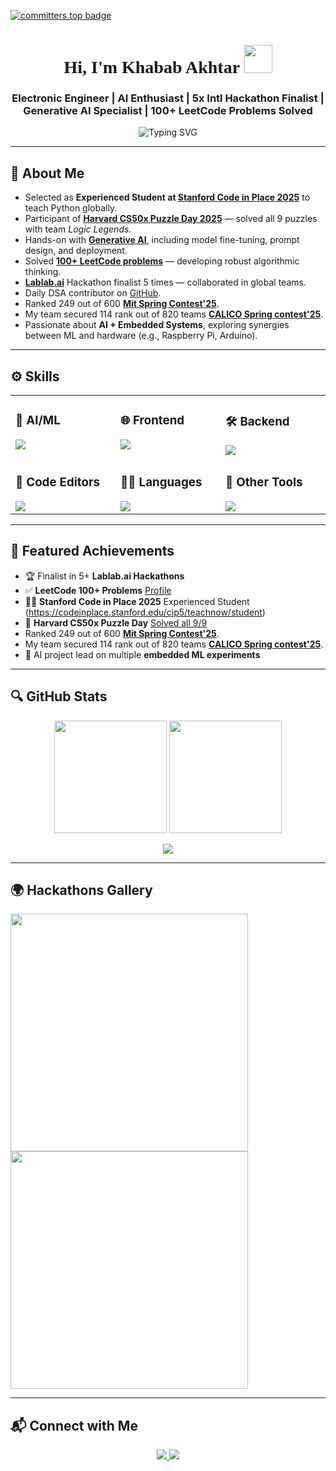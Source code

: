 [![committers.top badge](https://user-badge.committers.top/pakistan/khababakhtar20.svg)](https://user-badge.committers.top/pakistan/khababakhtar20)

<h1 align="center" style="font-family: 'Times New Roman', Times, serif;">
  Hi, I'm Khabab Akhtar <img src="https://media.giphy.com/media/hvRJCLFzcasrR4ia7z/giphy.gif" width="45px">
</h1>

<h3 align="center">
  Electronic Engineer | AI Enthusiast | 5x Intl Hackathon Finalist | Generative AI Specialist | 100+ LeetCode Problems Solved
</h3>

<div align="center">
  <img src="https://readme-typing-svg.herokuapp.com?font=Fira+Code&size=22&pause=1000&color=F78AFA&width=800&lines=Welcome+to+my+GitHub+profile!;I+love+solving+problems+and+designing!;Follow+for+coding+content+and+motivation!" alt="Typing SVG" />
</div>


---

## 📌 About Me

-  Selected as **Experienced Student at [Stanford Code in Place 2025](https://codeinplace.stanford.edu/cip5/teachnow/student)** to teach Python globally.
-  Participant of **[Harvard CS50x Puzzle Day 2025](https://drive.google.com/file/d/1YfHhVz9ZR3_tmGiZrc8419HKiZcoUqqK/view?usp=sharing)** — solved all 9 puzzles with team *Logic Legends*.
-  Hands-on with **[Generative AI](https://www.linkedin.com/posts/khabab-akhtar-5b34562b1_generativeai-promptengineering-aiinnovation-activity-7310588926279266304-hP7A?utm_source=share&utm_medium=member_desktop&rcm=ACoAAEr-wNcBpqwiHS22czW04apt3DVKhNrYvNU)**, including model fine-tuning, prompt design, and deployment.
-  Solved **[100+ LeetCode problems](https://leetcode.com/progress/)** — developing robust algorithmic thinking.  
- **[Lablab.ai](https://lablab.ai/u/@Khabab)** Hackathon finalist 5 times — collaborated in global teams.
-  Daily DSA contributor on [GitHub](https://github.com/khababakhtar20).
-  Ranked 249 out of 600 **[Mit Spring Contest'25](https://drive.google.com/file/d/1YfHhVz9ZR3_tmGiZrc8419HKiZcoUqqK/view?usp=sharing)**.
-  My team secured 114 rank out of 820 teams **[CALICO Spring contest'25](https://drive.google.com/drive/home?dmr=1&ec=wgc-drive-globalnav-goto)**.
-  Passionate about **AI + Embedded Systems**, exploring synergies between ML and hardware (e.g., Raspberry Pi, Arduino).

---

## ⚙️ Skills

<table align="center"><tr><td valign="top" width="25%">

### 🔬 AI/ML  
<img src="https://skillicons.dev/icons?i=pytorch,scikitlearn,opencv,numpy,pandas,matplotlib,pil" />

</td><td valign="top" width="25%">

### 🌐 Frontend  
<img src="https://skillicons.dev/icons?i=html,css,bootstrap,materialui,tailwind,js,react,nextjs,jquery" />

</td><td valign="top" width="25%">

### 🛠 Backend  
<img src="https://skillicons.dev/icons?i=python,nodejs,express,mongodb,firebase,mysql" />

</td></tr>
<tr><td valign="top" width="25%">

### 🧰 Code Editors  
<img src="https://skillicons.dev/icons?i=vscode,vim,pycharm" />

</td><td valign="top" width="25%">

### 🧑‍💻 Languages  
<img src="https://skillicons.dev/icons?i=cpp,python,java,js,latex" />

</td><td valign="top" width="25%">

### 🧳 Other Tools  
<img src="https://skillicons.dev/icons?i=git,github,postman,figma,netlify,vercel,heroku,discord" />

</td></tr></table>

---

## 🌟 Featured Achievements

- 🏆 Finalist in 5+ **Lablab.ai Hackathons**
- ✅ **LeetCode 100+ Problems** [Profile](https://leetcode.com/progress/)
- 🧑‍🏫 **Stanford Code in Place 2025** Experienced Student (https://codeinplace.stanford.edu/cip5/teachnow/student)
- 🧩 **Harvard CS50x Puzzle Day** [Solved all 9/9](https://drive.google.com/file/d/1YfHhVz9ZR3_tmGiZrc8419HKiZcoUqqK/view?usp=sharing)
-  Ranked 249 out of 600 **[Mit Spring Contest'25](https://drive.google.com/file/d/1YfHhVz9ZR3_tmGiZrc8419HKiZcoUqqK/view?usp=sharing)**.
-  My team secured 114 rank out of 820 teams **[CALICO Spring contest'25](https://drive.google.com/drive/home?dmr=1&ec=wgc-drive-globalnav-goto)**.
- 🔬 AI project lead on multiple **embedded ML experiments**


---

## 🔍 GitHub Stats

<p align="center">
  <img src="https://github-readme-stats.vercel.app/api?username=khababakhtar20&show_icons=true&theme=chartreuse-dark&hide_border=true" height="180" />
  <img src="https://github-readme-stats.vercel.app/api/top-langs/?username=khababakhtar20&layout=compact&theme=chartreuse-dark&hide_border=true" height="180" />
</p>

<p align="center">
  <img src="https://github-readme-streak-stats.herokuapp.com?user=khababakhtar20&theme=chartreuse-dark&hide_border=true" />
</p>

---

## 🌍 Hackathons Gallery

<p float="left">
  <a href="https://lablab.ai/event/monday-ai-app-hackathon/simons-strike-team/monday-ai-assistant">
    <img src="https://lablab.ai/event/fall-in-love-with-deepseek=75" width="380" />
  </a>
  <a href="https://lablab.ai/event/aistronauts-space-agents-on-a-mission/the-goat/astromind">
    <img src="https://lablab.ai/_next/image?url=https%3A%2F%2Fstorage.googleapis.com%2Flablab-static-eu%2Fimages%2Fevents%2Fcm5xsfsfx000q357q5hktprpp%2Fcm5xsfsfx000q357q5hktprpp_imageLink_xm1pbz0a98.jpg&w=1080&q=75" width="380" />
  </a>
</p>

---

## 📬 Connect with Me

<p align="center">
  <a href="https://www.linkedin.com/in/khabab-akhtar-5b34562b1">
    <img src="https://img.shields.io/badge/LinkedIn-Khabab%20Akhtar-0077B5?style=for-the-badge&logo=linkedin&logoColor=white" />
  </a>
  <a href="mailto:khababakhtar20@gmail.com">
    <img src="https://img.shields.io/badge/Gmail-khababakhtar20@gmail.com-D14836?style=for-the-badge&logo=gmail&logoColor=white" />
  </a>
</p>
